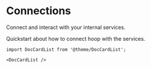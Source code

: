 # Connections

Connect and interact with your internal services.

Quickstart about how to connect hoop with the services.

```mdx-code-block
import DocCardList from '@theme/DocCardList';

<DocCardList />
```
